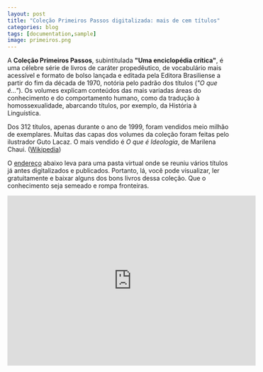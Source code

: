 ```yaml
---
layout: post
title: "Coleção Primeiros Passos digitalizada: mais de cem títulos"
categories: blog
tags: [documentation,sample]
image: primeiros.png
---
```


<meta property="og:url"                content="http://www.cursinhocabure.org/blog/primeiros-passos.html" />
<meta property="og:type"               content="article" />
<meta property="og:title"              content="Coleção Primeiros Passos digitalizada: mais de cem títulos" />
<meta property="og:description"        content="Disponibilizamos através do nosso site o acesso a uma pasta virtual onde se reuniu vários títulos digitalizados da Coleção Primeiros Passos, publicada pela Editora Brasiliense na década de 70." />
<meta property="og:image"              content="http://www.cursinhocabure.org/assets/img/primeiros.png" />

A **Coleção Primeiros Passos**, subintitulada **"Uma enciclopédia crítica"**, é uma célebre série de livros de caráter propedêutico, de vocabulário mais acessível e formato de bolso lançada e editada pela Editora Brasiliense a partir do fim da década de 1970, notória pelo padrão dos títulos (*"O que é..."*). Os volumes explicam conteúdos das mais variadas áreas do conhecimento e do comportamento humano, como da tradução à homossexualidade, abarcando títulos, por exemplo, da História à Linguística.

Dos 312 títulos, apenas durante o ano de 1999, foram vendidos meio milhão de exemplares. Muitas das capas dos volumes da coleção foram feitas pelo ilustrador Guto Lacaz. O mais vendido é *O que é Ideologia*, de Marilena Chaui. ([Wikipedia](https://pt.wikipedia.org/wiki/Cole%C3%A7%C3%A3o_Primeiros_Passos))

O [endereço](https://archive.org/details/bordenavej.oqueecomunicacao) abaixo leva para uma pasta virtual onde se reuniu vários títulos já antes digitalizados e publicados. Portanto, lá, você pode visualizar, ler gratuitamente e baixar alguns dos bons livros dessa coleção. Que o conhecimento seja semeado e rompa fronteiras.

<iframe src="https://archive.org/embed/bordenavej.oqueecomunicacao" width="560" height="384" frameborder="0" webkitallowfullscreen="true" mozallowfullscreen="true" allowfullscreen></iframe>
